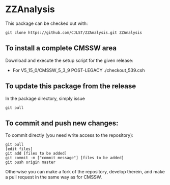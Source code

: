 ZZAnalysis
==========

This package can be checked out with:

```
git clone https://github.com/CJLST/ZZAnalysis.git ZZAnalysis
```

To install a complete CMSSW area
------------------------------
Download and execute the setup script for the given release:

*   For V5_15_0/CMSSW_5_3_9 POST-LEGACY
    ./checkout_539.csh



To update this package from the release
------------------------------------------
In the package directory, simply issue
```
git pull
```


To commit and push new changes:
------------------------------
To commit directly (you need write access to the repository):
```
git pull
[edit files]
git add [files to be added]
git commit -m ["commit message"] [files to be added]
git push origin master
```

Otherwise you can make a fork of the repository, develop therein, and make a pull request in the same way as for CMSSW.
